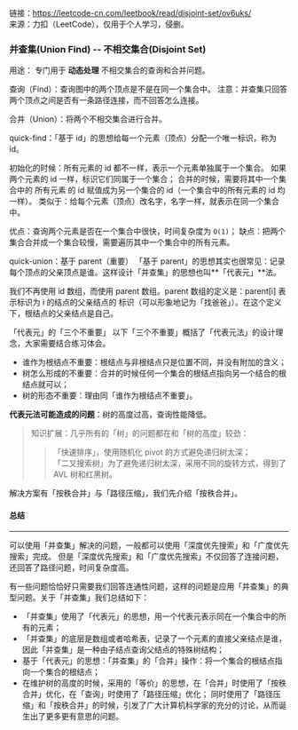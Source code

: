 链接：https://leetcode-cn.com/leetbook/read/disjoint-set/ov6uks/  
来源：力扣（LeetCode），仅用于个人学习，侵删。

### 并查集(Union Find) -- 不相交集合(Disjoint Set)

用途： 专门用于 **动态处理** 不相交集合的查询和合并问题。

查询（Find）：查询图中的两个顶点是不是在同一个集合中。
注意：并查集只回答两个顶点之间是否有一条路径连接，而不回答怎么连接。

合并（Union）：将两个不相交集合进行合并。

quick-find：「基于 id」的思想给每一个元素（顶点）分配一个唯一标识，称为 id。

初始化的时候：所有元素的 id 都不一样，表示一个元素单独属于一个集合。
如果两个元素的 id 一样，标识它们同属于一个集合；
合并的时候，需要将其中一个集合中的 所有元素 的 id 赋值成为另一个集合的 id（一个集合中的所有元素的 id 均一样）。
类似于：给每个元素（顶点）改名字，名字一样，就表示在同一个集合中。

优点：查询两个元素是否在一个集合中很快，时间复杂度为 `O(1)`；
缺点：把两个集合合并成一个集合较慢，需要遍历其中一个集合中的所有元素。

quick-union：基于 parent（重要）
「基于 parent」的思想其实也很常见：记录每个顶点的父亲顶点是谁。这样设计「并查集」的思想也叫**「代表元」**法。

我们不再使用 id 数组，而使用 parent 数组。parent 数组的定义是：parent[i] 表示标识为 i 的结点的父亲结点的
标识（可以形象地记为「找爸爸」）。在这个定义下，根结点的父亲结点是自己。


「代表元」的「三个不重要」
以下「三个不重要」概括了「代表元法」的设计理念，大家需要结合练习体会。

+ 谁作为根结点不重要：根结点与非根结点只是位置不同，并没有附加的含义；
+ 树怎么形成的不重要：合并的时候任何一个集合的根结点指向另一个结合的根结点就可以；
+ 树的形态不重要：理由同「谁作为根结点不重要」。  

**代表元法可能造成的问题**：树的高度过高，查询性能降低。

[^_^]: 引用所展示的效果如下用法：>的个数决定了引用的层级，多级引用;同时本行也是注释的用法，注释信息之间不能有空格，否则无法隐藏

>知识扩展：几乎所有的「树」的问题都在和「树的高度」较劲：
>>「快速排序」，使用随机化 pivot 的方式避免递归树太深；  
>>「二叉搜索树」为了避免递归树太深，采用不同的旋转方式，得到了 AVL 树和红黑树。


解决方案有「按秩合并」与「路径压缩」，我们先介绍「按秩合并」。



#### 总结
---

可以使用「并查集」解决的问题，一般都可以使用「深度优先搜索」和「广度优先搜索」完成。
但是「深度优先搜索」和「广度优先搜索」不仅回答了连接问题，还回答了路径问题，时间复杂度高。

有一些问题恰恰好只需要我们回答连通性问题，这样的问题是应用「并查集」的典型问题。关于「并查集」我们总结如下：

+ 「并查集」使用了「代表元」的思想，用一个代表元表示同在一个集合中的所有的元素；
+ 「并查集」的底层是数组或者哈希表，记录了一个元素的直接父亲结点是谁，因此「并查集」是一种由子结点查询父结点的特殊树结构；
+  基于「代表元」的思想：「并查集」的「合并」操作：将一个集合的根结点指向一个集合的根结点；
+  在维护树的高度的时候，采用的「等价」的思想，在「合并」时使用了「按秩合并」优化，在「查询」时使用了「路径压缩」优化；
同时使用了「路径压缩」和「按秩合并」的时候，引发了广大计算机科学家的充分的讨论，从而诞生出了更多更有意思的问题。
